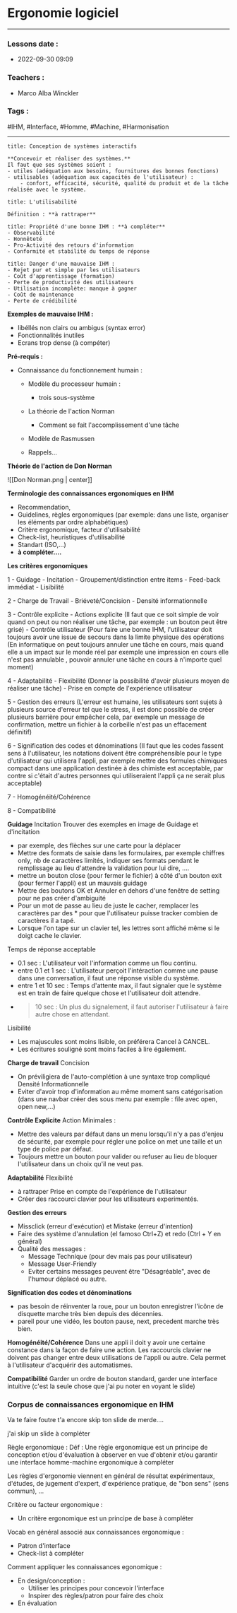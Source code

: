 # Ergonomie logiciel
---
### Lessons date :
- 2022-09-30 09:09

### Teachers :
- Marco Alba Winckler

### Tags :
#IHM, #Interface, #Homme, #Machine, #Harmonisation 

---

```ad-important
title: Conception de systèmes interactifs

**Concevoir et réaliser des systèmes.**
Il faut que ses systèmes soient :
- utiles (adéquation aux besoins, fournitures des bonnes fonctions)
- utilisables (adéquation aux capacités de l'utilisateur) :
	- confort, efficacité, sécurité, qualité du produit et de la tâche réalisée avec le système.
```

```ad-info
title: L'utilisabilité

Définition : **à rattraper**
```
```ad-important
title: Propriété d'une bonne IHM : **à compléter**
- Observabilité 
- Honnêteté
- Pro-Activité des retours d'information
- Conformité et stabilité du temps de réponse
```
```ad-important
title: Danger d'une mauvaise IHM :
- Rejet pur et simple par les utilisateurs
- Coût d'apprentissage (formation)
- Perte de productivité des utilisateurs
- Utilisation incomplète: manque à gagner
- Coût de maintenance
- Perte de crédibilité
```

**Exemples de mauvaise IHM :**
- libéllés non clairs ou ambigus (syntax error)
- Fonctionnalités inutiles
- Ecrans trop dense
(à compéter)

**Pré-requis :**
- Connaissance du fonctionnement humain :
	- Modèle du processeur humain :
		- trois sous-système
	- La théorie de l'action Norman
		- Comment se fait l'accomplissement d'une tâche
	- Modèle de Rasmussen
	
	- Rappels...

**Théorie de l'action de Don Norman**

![[Don Norman.png | center]]

**Terminologie des connaissances ergonomiques en IHM**

- Recommendation,
- Guidelines, règles ergonomiques (par exemple: dans une liste, organiser les éléments par ordre alphabétiques)
- Critère ergonomique, facteur d'utilisabilité
- Check-list, heuristiques d'utilisabilité
- Standart (ISO,...)
- **à compléter....**

**Les critères ergonomiques**

1 - Guidage
	- Incitation
	- Groupement/distinction entre items
	- Feed-back immédiat
	- Lisibilité

2 - Charge de Travail
	- Briéveté/Concision
	- Densité informationnelle

3 - Contrôle explicite
	- Actions explicite (Il faut que ce soit simple de voir quand on peut ou non réaliser une tâche, par exemple : un bouton peut être grisé)
	- Contrôle utilisateur (Pour faire une bonne IHM, l'utilisateur doit toujours avoir une issue de secours dans la limite physique des opérations (En informatique on peut toujours annuler une tâche en cours, mais quand elle a un impact sur le monde réel par exemple une impression en cours elle n'est pas annulable , pouvoir annuler une tâche en cours à n'importe quel moment)

4 - Adaptabilité
	- Flexibilité (Donner la possibilité d'avoir plusieurs moyen de réaliser une tâche)
	- Prise en compte de l'expérience utilisateur

5 - Gestion des erreurs (L'erreur est humaine, les utilisateurs sont sujets à plusieurs source d'erreur tel que le stress, il est donc possible de créer plusieurs barrière pour empêcher cela, par exemple un message de confirmation, mettre un fichier à la corbeille n'est pas un effacement définitif)

6 - Signification des codes et dénominations (Il faut que les codes fassent sens à l'utilisateur, les notations doivent être compréhensible pour le type d'utilisateur qui utilisera l'appli, par exemple mettre des formules chimiques compact dans une application destinée à des chimiste est acceptable, par contre si c'était d'autres personnes qui utiliseraient l'appli ça ne serait plus acceptable)

7 - Homogénéité/Cohérence

8 - Compatibilité

**Guidage**
Incitation
Trouver des exemples en image de Guidage et d'incitation
- par exemple, des flèches sur une carte pour la déplacer
- Mettre des formats de saisie dans les formulaires, par exemple chiffres only, nb de caractères limités, indiquer ses formats pendant le remplissage au lieu d'attendre la validation pour lui dire, ....
- mettre un bouton close (pour fermer le fichier) à côté d'un bouton exit (pour fermer l'appli) est un mauvais guidage
- Mettre des boutons OK et Annuler en dehors d'une fenêtre de setting pour ne pas créer d'ambiguité
- Pour un mot de passe au lieu de juste le cacher, remplacer les caractères par des * pour que l'utilisateur puisse tracker combien de caractères il a tapé.
- Lorsque l'on tape sur un clavier tel, les lettres sont affiché même si le doigt cache le clavier.

Temps de réponse acceptable
- 0.1 sec : L'utilisateur voit l'information comme un flou continu.
- entre 0.1 et 1 sec : L'utilisateur perçoit l'intéraction comme une pause dans une conversation, il faut une réponse visible du système.
- entre 1 et 10 sec : Temps d'attente max, il faut signaler que le système est en train de faire quelque chose et l'utilisateur doit attendre.
- > 10 sec : Un plus du signalement, il faut autoriser l'utilisateur à faire autre chose en attendant.

Lisibilité
- Les majuscules sont moins lisible, on préférera Cancel à CANCEL.
- Les écritures souligné sont moins faciles à lire également.

**Charge de travail**
Concision
- On préviligiera de l'auto-complétion à une syntaxe trop compliqué
Densité Informationnelle
- Eviter d'avoir trop d'information au même moment sans catégorisation (dans une navbar créer des sous menu par exemple : file avec open, open new,...)

**Contrôle Explicite**
Action Minimales :
- Mettre des valeurs par défaut dans un menu lorsqu'il n'y a pas d'enjeu de sécurité, par exemple pour régler une police on met une taille et un type de police par défaut.
- Toujours mettre un bouton pour valider ou refuser au lieu de bloquer l'utilisateur dans un choix qu'il ne veut pas.

**Adaptabilité**
Flexibilité
- à rattraper
Prise en compte de l'expérience de l'utilisateur
- Créer des raccourci clavier pour les utilisateurs experimentés.

**Gestion des erreurs**
- Missclick (erreur d'exécution) et Mistake (erreur d'intention)
- Faire des système d'annulation (el famoso Ctrl+Z) et redo (Ctrl + Y en général)
- Qualité des messages :
	- Message Technique (pour dev mais pas pour utilisateur)
	- Message User-Friendly
	- Eviter certains messages peuvent être "Désagréable", avec de l'humour déplacé ou autre.

**Signification des codes et dénominations**
- pas besoin de réinventer la roue, pour un bouton enregistrer l'icône de disquette marche très bien depuis des décennies.
- pareil pour une vidéo, les bouton pause, next, precedent marche très bien.

**Homogénéité/Cohérence**
Dans une appli il doit y avoir une certaine constance dans la façon de faire une action.
Les raccourcis clavier ne doivent pas changer entre deux utilisations de l'appli ou autre.
Cela permet à l'utilisateur d'acquérir des automatismes.

**Compatibilité**
Garder un ordre de bouton standard, garder une interface intuitive (c'est la seule chose que j'ai pu noter en voyant le slide)

### Corpus de connaissances ergonomique en IHM
Va te faire foutre t'a encore skip ton slide de merde....

j'ai skip un slide à compléter

Règle ergonomique :
Déf : Une règle ergonomique est un principe de conception et/ou d'évaluation à observer en vue d'obtenir et/ou garantir une interface homme-machine ergonomique
à compléter

Les règles d'ergonomie viennent en général de résultat expérimentaux, d'études, de jugement d'expert, d'expérience pratique, de "bon sens" (sens commun), ...

Critère ou facteur ergonomique : 
- Un critère ergonomique est un principe de base
à compléter

Vocab en général associé aux connaissances ergonomique :
- Patron d'interface
- Check-list
à compléter

Comment appliquer les connaissances egonomique :
- En design/conception :
	- Utiliser les principes pour concevoir l'interface
	- Inspirer des règles/patron pour faire des choix
- En évaluation